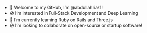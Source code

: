 - 📀 Welcome to my GitHub, I’m @abdullahriaz1!
- 💿 I’m interested in Full-Stack Development and Deep Learning
- 📀 I’m currently learning Ruby on Rails and Three.js
- 💿 I’m looking to collaborate on open-source or startup software!

<!---
abdullahriaz1/abdullahriaz1 is a ✨ special ✨ repository because its `README.md` (this file) appears on your GitHub profile.
You can click the Preview link to take a look at your changes.
--->
